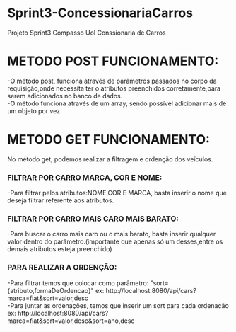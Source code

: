 # Sprint3-ConcessionariaCarros
Projeto Sprint3 Compasso Uol Conssionaria de Carros

# METODO POST FUNCIONAMENTO:
-O método post, funciona através de parâmetros passados no corpo da requisição,onde necessita ter o atributos preenchidos corretamente,para serem adicionados no banco de dados.  
-O método funciona através de um array, sendo possível adicionar mais de um objeto por vez.

# METODO GET FUNCIONAMENTO:
No método get, podemos realizar a filtragem e ordenção dos veículos.
### FILTRAR POR CARRO MARCA, COR E NOME:
-Para filtrar pelos atributos:NOME,COR E MARCA, basta inserir o nome que deseja filtrar referente aos atributos.
### FILTRAR POR CARRO MAIS CARO MAIS BARATO:
-Para buscar o carro mais caro ou o mais barato, basta inserir qualquer valor dentro do parâmetro.(importante que apenas só um desses,entre os demais atributos esteja preenchido)
### PARA REALIZAR A ORDENÇÃO:
-Para filtrar temos que colocar como parâmetro: "sort={atributo,formaDeOrdencao}" ex: http://localhost:8080/api/cars?marca=fiat&sort=valor,desc  
-Para juntar as ordenações, temos que inserir um sort para cada ordenação  ex: http://localhost:8080/api/cars?marca=fiat&sort=valor,desc&sort=ano,desc

